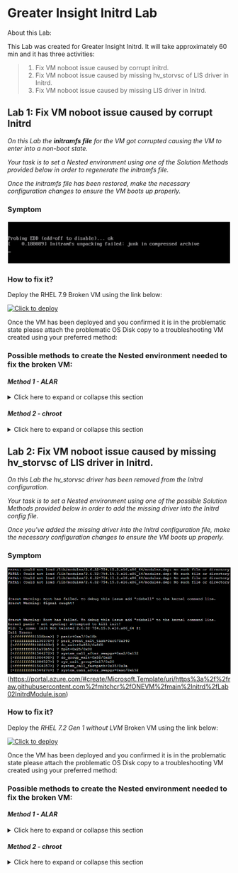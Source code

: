 # Greater Insight Initrd Lab

About this Lab:


This Lab was created for Greater Insight Initrd.
It will take approximately 60 min and it has three activities:  

> 1. Fix VM noboot issue caused by corrupt initrd.
> 2. Fix VM noboot issue caused by missing hv_storvsc of LIS driver in Initrd.
> 3. Fix VM noboot issue caused by missing LIS driver in Initrd.
>

## Lab 1: Fix VM noboot issue caused by corrupt Initrd

*On this Lab the **initramfs file** for the VM got corrupted causing the VM to enter into a non-boot state.* 

*Your task is to set a Nested environment using one of the Solution Methods provided below in order to regenerate the initramfs file.*

*Once the initramfs file has been restored, make the necessary configuration changes to ensure the VM boots up properly.*

### Symptom

![initramfs file corrupted](https://github.com/mitchcr/ONEVM/blob/main/Initrd/GitHub%20-%20initramfs%20-%20error.png)

### How to fix it? 

Deploy the RHEL 7.9 Broken VM using the link below: 

  [![Click to deploy](https://user-images.githubusercontent.com/129801457/229645043-e2349c38-7efd-4336-83c4-dab6897f9a7c.png)](https://portal.azure.com/#create/Microsoft.Template/uri/https%3a%2f%2fraw.githubusercontent.com%2fmitchcr%2fONEVM%2fmain%2fInitrd%2fLab01.json)

Once the VM has been deployed and you confirmed it is in the problematic state please attach the problematic OS Disk copy to a troubleshooting VM created using your preferred method:
 
### Possible methods to create the Nested environment needed to fix the broken VM:

#### *Method 1 - ALAR*

<details close>

<summary>Click here to expand or collapse this section</summary>

- [*Azure ALAR*][def2]
  
           If you are going to use Azure ALAR steps in order to create the troubleshooting VM and fix this issue; no additional steps are required. 
           Please just confirm the Original broken VM is now working as expected.

</details>

#### *Method 2 - chroot*

<details close>

<summary>Click here to expand or collapse this section</summary>

- [*chroot*][def], 
  
   1. After creating Nested environment following [*chroot*][def] steps please proceed to [step 2](#ii.).

   2. Take a backup of the Old Initrd image and Rebuild the Initrd for the current kernel using the command below (*Remember to include the correct path on the command*):
 
          dracut -f -v <initramfsversion> <kernelversion>

   3. Exit chroot and unmount the OS disk copy from the troubleshooting VM, after you've done that, please reassemble the original VM by switching the OS disk.

   4. The VM should be now able to boot after Initrd configuration gets changed.

[def]: https://learn.microsoft.com/en-us/troubleshoot/azure/virtual-machines/chroot-environment-linux#using-the-same-lvm-image 
[def2]: https://github.com/Azure/ALAR

  </details>
  
  ## Lab 2: Fix VM noboot issue caused by missing hv_storvsc of LIS driver in Initrd.
  
  *On this Lab the *hv_storvsc* driver has been removed from the Initrd configuration.*
 
  *Your task is to set a Nested environment using one of the possible Solution Methods provided below in order to add the missing driver into the Initrd config file.*

  *Once you've added the missing driver into the Initrd configuration file, make the necessary configuration changes to ensure the VM boots up properly.*
  
  ### Symptom

![initramfs file corrupted](https://github.com/mitchcr/ONEVM/blob/main/Initrd/GutHub%20-%20initramfs%20-%20lab%202%20error.png)
(https://portal.azure.com/#create/Microsoft.Template/uri/https%3a%2f%2fraw.githubusercontent.com%2fmitchcr%2fONEVM%2fmain%2Initrd%2fLab02InitrdModule.json)

  ### How to fix it? 

Deploy the *RHEL 7.2 Gen 1 without LVM* Broken VM using the link below: 

  [![Click to deploy](https://user-images.githubusercontent.com/129801457/229645043-e2349c38-7efd-4336-83c4-dab6897f9a7c.png)](https://portal.azure.com/#create/Microsoft.Template/uri/https%3a%2f%2fraw.githubusercontent.com%2fmitchcr%2fONEVM%2fmain%2fInitrd%2fLab02.json)

Once the VM has been deployed and you confirmed it is in the problematic state please attach the problematic OS Disk copy to a troubleshooting VM created using your preferred method:
 
### Possible methods to create the Nested environment needed to fix the broken VM:

#### *Method 1 - ALAR*

<details close>

<summary>Click here to expand or collapse this section</summary>

- [*Azure ALAR*][def2]
  
           If you are going to use Azure ALAR steps in order to create the troubleshooting VM and fix this issue; no additional steps are required. 
           Please just confirm the Original broken VM is now working as expected.

</details>

#### *Method 2 - chroot*

<details close>

<summary>Click here to expand or collapse this section</summary>

- [*chroot*][def], 
  
   1. After creating Nested environment following [*chroot*][def] steps please proceed to [step 2](#ii.).

   2. Take a backup of the Old Initrd image and Rebuild the Initrd for the current kernel using the command below (*Remember to include the correct path on the command*):
 
          #vi /etc/dracut.conf
          add_drivers+="hv_vmbus hv_netvsc hv_storvsc"
          #dracut -f -v <initramfsversion> <kernelversion>

   3. Exit chroot and unmount the OS disk copy from the troubleshooting VM, after you've done that, please reassemble the original VM by switching the OS disk.

   4. The VM should be now able to boot after Initrd configuration gets changed.

[def]: https://learn.microsoft.com/en-us/troubleshoot/azure/virtual-machines/chroot-environment-linux#using-the-same-lvm-image 
[def2]: https://github.com/Azure/ALAR

